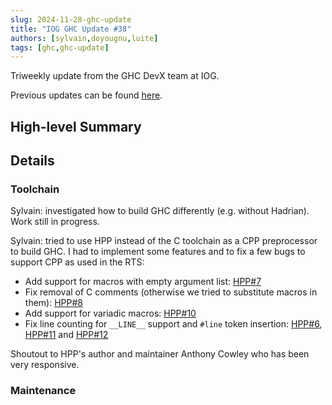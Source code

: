 ```yaml
---
slug: 2024-11-28-ghc-update
title: "IOG GHC Update #38"
authors: [sylvain,doyougnu,luite]
tags: [ghc,ghc-update]
---
```


Triweekly update from the GHC DevX team at IOG.

<!-- truncate -->

Previous updates can be found [here](https://engineering.iog.io/tags/ghc-update).

## High-level Summary


## Details

### Toolchain

Sylvain: investigated how to build GHC differently (e.g. without Hadrian). Work still in progress.

Sylvain: tried to use HPP instead of the C toolchain as a CPP preprocessor to build GHC. I had to implement some features and to fix a few bugs to support CPP as used in the RTS:
- Add support for macros with empty argument list: [HPP#7](https://github.com/acowley/hpp/pull/7)
- Fix removal of C comments (otherwise we tried to substitute macros in them): [HPP#8](https://github.com/acowley/hpp/pull/8)
- Add support for variadic macros: [HPP#10](https://github.com/acowley/hpp/pull/10)
- Fix line counting for `__LINE__` support and `#line` token insertion: [HPP#6](https://github.com/acowley/hpp/pull/6), [HPP#11](https://github.com/acowley/hpp/pull/11) and [HPP#12](https://github.com/acowley/hpp/pull/12)

Shoutout to HPP's author and maintainer Anthony Cowley who has been very responsive.

### Maintenance
